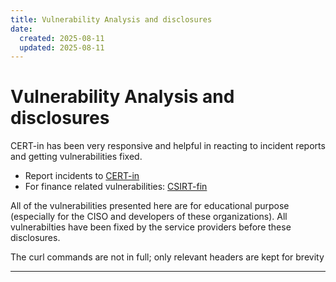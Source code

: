 ```yaml
---
title: Vulnerability Analysis and disclosures
date:
  created: 2025-08-11
  updated: 2025-08-11
---
```


# Vulnerability Analysis and disclosures

CERT-in has been very responsive and helpful in reacting to incident reports and getting vulnerabilities fixed.

- Report incidents to [CERT-in](https://www.cert-in.org.in/s2cMainServlet?pageid=CONTACTUS)
- For finance related vulnerabilities: [CSIRT-fin](https://www.cert-in.org.in/PDF/CSIRT-Fin.pdf)

All of the vulnerabilities presented here are for educational purpose (especially for the CISO and developers of these organizations). All vulnerabilties have been fixed by the service providers before these disclosures.

The curl commands are not in full; only relevant headers are kept for brevity

----
